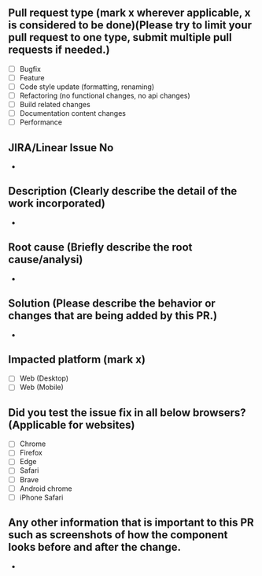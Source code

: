 ## Pull request type (mark x wherever applicable, x is considered to be done)(Please try to limit your pull request to one type, submit multiple pull requests if needed.)

- [ ] Bugfix
- [ ] Feature
- [ ] Code style update (formatting, renaming)
- [ ] Refactoring (no functional changes, no api changes)
- [ ] Build related changes
- [ ] Documentation content changes
- [ ] Performance

## JIRA/Linear Issue No

-

## Description (Clearly describe the detail of the work incorporated)

-

## Root cause (Briefly describe the root cause/analysi)

-

## Solution (Please describe the behavior or changes that are being added by this PR.)

-

## Impacted platform (mark x)

- [ ] Web (Desktop)
- [ ] Web (Mobile)

## Did you test the issue fix in all below browsers? (Applicable for websites)

- [ ] Chrome
- [ ] Firefox
- [ ] Edge
- [ ] Safari
- [ ] Brave
- [ ] Android chrome
- [ ] iPhone Safari

## Any other information that is important to this PR such as screenshots of how the component looks before and after the change.

-